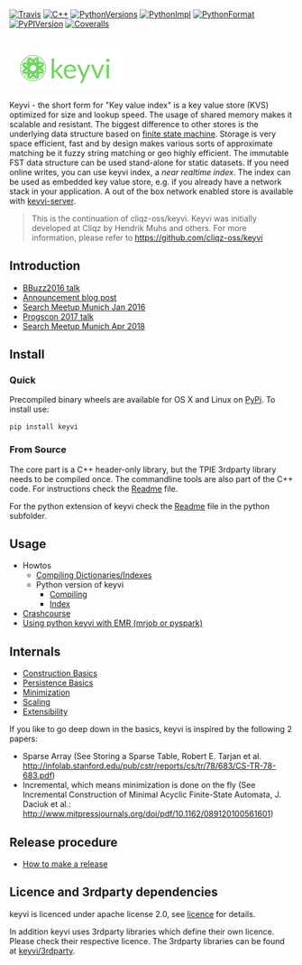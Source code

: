 ##
[![Travis](https://travis-ci.com/KeyviDev/keyvi.svg?branch=master  "Travis build status")](https://travis-ci.com/KeyviDev/keyvi)
[![C++](https://img.shields.io/badge/C%2B%2B-11-blue.svg)](/keyvi/README.md)
[![PythonVersions](https://img.shields.io/pypi/pyversions/keyvi.svg)](https://pypi.python.org/pypi/keyvi/)
[![PythonImpl](https://img.shields.io/pypi/implementation/keyvi.svg)](https://pypi.python.org/pypi/keyvi/)
[![PythonFormat](https://img.shields.io/pypi/format/keyvi.svg)](https://pypi.python.org/pypi/keyvi/)
[![PyPIVersion](https://img.shields.io/pypi/v/keyvi.svg)](https://pypi.python.org/pypi/keyvi/)
[![Coveralls](https://coveralls.io/repos/github/KeyviDev/keyvi/badge.svg?branch=master)](https://coveralls.io/github/KeyviDev/keyvi?branch=master)

##
![Keyvi](/doc/images/keyvi-small.png)

Keyvi - the short form for "Key value index" is a key value store (KVS) optimized for size and lookup speed. The usage of shared memory makes it scalable and resistant. The biggest difference to other stores is the underlying data structure based on [finite state machine](https://en.wikipedia.org/wiki/Finite-state_machine). Storage is very space efficient, fast and by design makes various sorts of approximate matching be it fuzzy string matching or geo highly efficient. The immutable FST data structure can be used stand-alone for static datasets. If you need online writes, you can use keyvi index, a _near realtime index_. The index can be used as embedded key value store, e.g. if you already have a network stack in your application. A out of the box network enabled store is available with [keyvi-server](https://github.com/KeyviDev/keyvi-server).

> This is the continuation of cliqz-oss/keyvi. Keyvi was initially developed at Cliqz by Hendrik Muhs and others. For more information, please refer to https://github.com/cliqz-oss/keyvi

## Introduction
  * [BBuzz2016 talk](https://www.youtube.com/watch?v=GBjisdmHe4g)
  * [Announcement blog post](https://cliqz.com/en/aboutus/blog/keyvi)
  * [Search Meetup Munich Jan 2016](http://www.slideshare.net/HendrikMuhs/keyvi-the-key-value-index-cliqz)
  * [Progscon 2017 talk](https://www.infoq.com/presentations/keyvi)
  * [Search Meetup Munich Apr 2018](https://cdn.jsdelivr.net/gh/KeyviDev/keyvi/doc/presentations/searchmuc_apr_2018/keyvi-presentation-search-meetup-2018.svg#1_0)

## Install

### Quick

Precompiled binary wheels are available for OS X and Linux on [PyPi](https://pypi.python.org/pypi/keyvi). To install use:

    pip install keyvi

### From Source

The core part is a C++ header-only library, but the TPIE 3rdparty library needs to be compiled once. The commandline
tools are also part of the C++ code. For instructions check the [Readme](/keyvi/README.md) file.

For the python extension of keyvi check the [Readme](/python/README.md) file in the python subfolder.


## Usage

  * Howtos
    * [Compiling Dictionaries/Indexes](/doc/usage/Building%20keyvi%20dictionaries.md)
    * Python version of keyvi
      * [Compiling](/doc/usage/Building%20keyvi%20dictionaries%20with%20python.md)
      * [Index](/doc/usage/Keyvi%20Index%20with%20python.md)
  * [Crashcourse](/doc/usage/Crashcourse.md)
  * [Using python keyvi with EMR (mrjob or pyspark)](/doc/usage/Using%20pykeyvi%20in%20EMR.md)  

## Internals
  
  * [Construction Basics](/doc/algorithm/Construction-Basics.md)
  * [Persistence Basics](/doc/algorithm/Persistence-Basics.md)
  * [Minimization](/doc/algorithm/Minimization.md)
  * [Scaling](/doc/algorithm/Scaling.md)
  * [Extensibility](/doc/algorithm/Extensibility.md)

If you like to go deep down in the basics, keyvi is inspired by the following 2 papers:

  * Sparse Array (See Storing a Sparse Table, Robert E. Tarjan et al. http://infolab.stanford.edu/pub/cstr/reports/cs/tr/78/683/CS-TR-78-683.pdf)
  * Incremental, which means minimization is done on the fly (See Incremental Construction of Minimal Acyclic Finite-State Automata, J. Daciuk et al.: http://www.mitpressjournals.org/doi/pdf/10.1162/089120100561601)

## Release procedure
  * [How to make a release](doc/RELEASE_PROCESS.md)
  
## Licence and 3rdparty dependencies

keyvi is licenced under apache license 2.0, see [licence](LICENSE) for details.

In addition keyvi uses 3rdparty libraries which define their own licence. Please check their respective licence. 
The 3rdparty libraries can be found at [keyvi/3rdparty](/keyvi/3rdparty).
